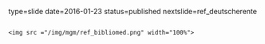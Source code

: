 type=slide
date=2016-01-23
status=published
nextslide=ref_deutscherente
~~~~~~

<img src ="/img/mgm/ref_bibliomed.png" width="100%">
